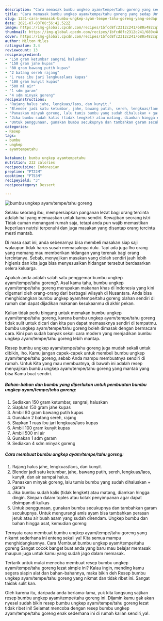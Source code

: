 ```yaml
---
description: "Cara memasak bumbu ungkep ayam/tempe/tahu goreng yang sedap Untuk Jualan"
title: "Cara memasak bumbu ungkep ayam/tempe/tahu goreng yang sedap Untuk Jualan"
slug: 1331-cara-memasak-bumbu-ungkep-ayam-tempe-tahu-goreng-yang-sedap-untuk-jualan
date: 2021-07-03T00:56:42.522Z
image: https://img-global.cpcdn.com/recipes/1bfcd8fc2312c241/680x482cq70/bumbu-ungkep-ayamtempetahu-goreng-foto-resep-utama.jpg
thumbnail: https://img-global.cpcdn.com/recipes/1bfcd8fc2312c241/680x482cq70/bumbu-ungkep-ayamtempetahu-goreng-foto-resep-utama.jpg
cover: https://img-global.cpcdn.com/recipes/1bfcd8fc2312c241/680x482cq70/bumbu-ungkep-ayamtempetahu-goreng-foto-resep-utama.jpg
author: Milton Miles
ratingvalue: 3.4
reviewcount: 13
recipeingredient:
- "150 gram ketumbar sangrai haluskan"
- "150 gram jahe kupas"
- "80 gram bawang putih kupas"
- "2 batang sereh rajang"
- "1 ruas ibu jari lengkuaslaos kupas"
- "100 gram kunyit kupas"
- "500 ml air"
- "1 sdm garam"
- "4 sdm minyak goreng"
recipeinstructions:
- "Rajang halus jahe, lengkuas/laos, dan kunyit."
- "Blender jadi satu ketumbar, jahe, bawang putih, sereh, lengkuas/laos, kunyit, dan air sampai halus."
- "Panaskan minyak goreng, lalu tumis bumbu yang sudah dihaluskan + garam"
- "Jika bumbu sudah kalis (tidak lengket) atau matang, diamkan hingga dingin. Simpan dalam toples atau kotak penyimpanan agar dapat disimpan di kulkas"
- "Untuk penggunaan, gunakan bumbu secukupnya dan tambahkan garam secukupnya. Untuk mengurangi amis ayam bisa tambahkan perasan jeruk atau air buah asam yang sudah direndam. Ungkep bumbu dan bahan hingga asat, kemudian goreng"
categories:
- Resep
tags:
- bumbu
- ungkep
- ayamtempetahu

katakunci: bumbu ungkep ayamtempetahu 
nutrition: 232 calories
recipecuisine: Indonesian
preptime: "PT22M"
cooktime: "PT53M"
recipeyield: "3"
recipecategory: Dessert

---
```



![bumbu ungkep ayam/tempe/tahu goreng](https://img-global.cpcdn.com/recipes/1bfcd8fc2312c241/680x482cq70/bumbu-ungkep-ayamtempetahu-goreng-foto-resep-utama.jpg)

Selaku seorang ibu, mempersiapkan panganan lezat bagi orang tercinta adalah hal yang memuaskan untuk kamu sendiri. Kewajiban seorang istri Tidak cuman menangani rumah saja, tetapi anda pun wajib memastikan keperluan nutrisi terpenuhi dan juga masakan yang disantap orang tercinta mesti mantab.

Di masa  saat ini, anda sebenarnya bisa membeli masakan siap saji walaupun tidak harus susah memasaknya dulu. Tapi ada juga lho orang yang memang mau memberikan hidangan yang terenak bagi orang tercintanya. Sebab, menyajikan masakan yang diolah sendiri jauh lebih higienis dan kita juga bisa menyesuaikan hidangan tersebut berdasarkan selera keluarga. 



Apakah anda adalah salah satu penggemar bumbu ungkep ayam/tempe/tahu goreng?. Asal kamu tahu, bumbu ungkep ayam/tempe/tahu goreng merupakan makanan khas di Indonesia yang kini digemari oleh orang-orang dari berbagai wilayah di Nusantara. Anda bisa menghidangkan bumbu ungkep ayam/tempe/tahu goreng olahan sendiri di rumah dan dapat dijadikan makanan kesukaanmu di akhir pekan.

Kalian tidak perlu bingung untuk memakan bumbu ungkep ayam/tempe/tahu goreng, karena bumbu ungkep ayam/tempe/tahu goreng tidak sulit untuk dicari dan kita pun dapat memasaknya sendiri di tempatmu. bumbu ungkep ayam/tempe/tahu goreng boleh dimasak dengan bermacam cara. Kini pun sudah banyak sekali cara modern yang menjadikan bumbu ungkep ayam/tempe/tahu goreng lebih mantap.

Resep bumbu ungkep ayam/tempe/tahu goreng juga mudah sekali untuk dibikin, lho. Kamu jangan capek-capek untuk membeli bumbu ungkep ayam/tempe/tahu goreng, sebab Anda mampu membuatnya sendiri di rumah. Untuk Kita yang mau membuatnya, di bawah ini adalah resep menyajikan bumbu ungkep ayam/tempe/tahu goreng yang mantab yang bisa Kamu buat sendiri.

<!--inarticleads1-->

##### Bahan-bahan dan bumbu yang diperlukan untuk pembuatan bumbu ungkep ayam/tempe/tahu goreng:

1. Sediakan 150 gram ketumbar, sangrai, haluskan
1. Siapkan 150 gram jahe kupas
1. Ambil 80 gram bawang putih kupas
1. Gunakan 2 batang sereh, rajang
1. Siapkan 1 ruas ibu jari lengkuas/laos kupas
1. Ambil 100 gram kunyit kupas
1. Ambil 500 ml air
1. Gunakan 1 sdm garam
1. Sediakan 4 sdm minyak goreng




<!--inarticleads2-->

##### Cara membuat bumbu ungkep ayam/tempe/tahu goreng:

1. Rajang halus jahe, lengkuas/laos, dan kunyit.
1. Blender jadi satu ketumbar, jahe, bawang putih, sereh, lengkuas/laos, kunyit, dan air sampai halus.
1. Panaskan minyak goreng, lalu tumis bumbu yang sudah dihaluskan + garam
1. Jika bumbu sudah kalis (tidak lengket) atau matang, diamkan hingga dingin. Simpan dalam toples atau kotak penyimpanan agar dapat disimpan di kulkas
1. Untuk penggunaan, gunakan bumbu secukupnya dan tambahkan garam secukupnya. Untuk mengurangi amis ayam bisa tambahkan perasan jeruk atau air buah asam yang sudah direndam. Ungkep bumbu dan bahan hingga asat, kemudian goreng




Ternyata cara membuat bumbu ungkep ayam/tempe/tahu goreng yang nikamt sederhana ini enteng sekali ya! Kita semua mampu menghidangkannya. Cara Membuat bumbu ungkep ayam/tempe/tahu goreng Sangat cocok banget buat anda yang baru mau belajar memasak maupun juga untuk kamu yang sudah jago dalam memasak.

Tertarik untuk mulai mencoba membuat resep bumbu ungkep ayam/tempe/tahu goreng lezat simple ini? Kalau ingin, mending kamu segera siapin alat dan bahan-bahannya, maka bikin deh Resep bumbu ungkep ayam/tempe/tahu goreng yang nikmat dan tidak ribet ini. Sangat taidak sulit kan. 

Oleh karena itu, daripada anda berlama-lama, yuk kita langsung sajikan resep bumbu ungkep ayam/tempe/tahu goreng ini. Dijamin kamu gak akan nyesel sudah bikin resep bumbu ungkep ayam/tempe/tahu goreng lezat tidak ribet ini! Selamat mencoba dengan resep bumbu ungkep ayam/tempe/tahu goreng enak sederhana ini di rumah kalian sendiri,ya!.


